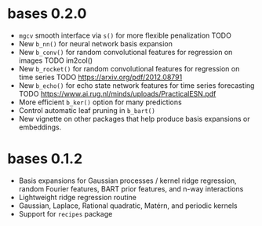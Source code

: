 # bases 0.2.0

* `mgcv` smooth interface via `s()` for more flexible penalization TODO
* New `b_nn()` for neural network basis expansion
* New `b_conv()` for random convolutional features for regression on images TODO im2col()
* New `b_rocket()` for random convolutional features for regression on time series TODO https://arxiv.org/pdf/2012.08791
* New `b_echo()` for echo state network features for time series forecasting TODO https://www.ai.rug.nl/minds/uploads/PracticalESN.pdf
* More efficient `b_ker()` option for many predictions
* Control automatic leaf pruning in `b_bart()`
* New vignette on other packages that help produce basis expansions or embeddings.

# bases 0.1.2

* Basis expansions for Gaussian processes / kernel ridge regression,
  random Fourier features, BART prior features, and n-way interactions
* Lightweight ridge regression routine
* Gaussian, Laplace, Rational quadratic, Matérn, and periodic kernels
* Support for `recipes` package
